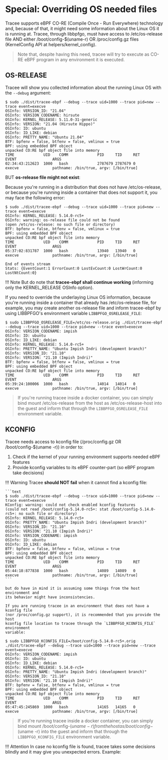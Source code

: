 # Special: Overriding OS needed files

Tracee supports eBPF CO-RE (Compile Once - Run Everywhere) technology and,
because of that, it might need some information about the Linux OS it is
running at. Tracee, through libbpfgo, must have access to /etc/os-release file
AND either /boot/config-$(uname-r) OR /proc/config.gz files (KernelConfig API
at helpers/kernel_config).

> Note that, despite having this need, tracee will try to execute as CO-RE eBPF
> program in any environment it is executed.

## OS-RELEASE

Tracee will show you collected information about the running Linux OS with the
`--debug` argument:

```
$ sudo ./dist/tracee-ebpf --debug --trace uid=1000 --trace pid=new --trace event=execve
OSInfo: VERSION_ID: "21.04"
OSInfo: VERSION_CODENAME: hirsute
OSInfo: KERNEL_RELEASE: 5.11.0-31-generic
OSInfo: VERSION: "21.04 (Hirsute Hippo)"
OSInfo: ID: ubuntu
OSInfo: ID_LIKE: debian
OSInfo: PRETTY_NAME: "Ubuntu 21.04"
BTF: bpfenv = false, btfenv = false, vmlinux = true
BPF: using embedded BPF object
unpacked CO:RE bpf object file into memory
TIME             UID    COMM             PID     TID     RET              EVENT                ARGS
02:34:43:212623  1000   bash             2787679 2787679 0                execve               pathname: /bin/true, argv: [/bin/true]
```

BUT **os-release file might not exist**:

Because you're running in a distribution that does not have /etc/os-release, or
because you're running inside a container that does not support it, you may
face the following error:

```
$ sudo ./dist/tracee-ebpf --debug --trace uid=1000 --trace pid=new --trace event=execve
OSInfo: KERNEL_RELEASE: 5.14.0-rc5+
OSInfo: warning: os-release file could not be found
(open /etc/os-release: no such file or directory)
BTF: bpfenv = false, btfenv = false, vmlinux = true
BPF: using embedded BPF object
unpacked CO:RE bpf object file into memory
TIME             UID    COMM             PID     TID     RET              EVENT                ARGS
05:37:02:831787  1000   bash             13940   13940   0                execve               pathname: /bin/true, argv: [/bin/true]

End of events stream
Stats: {EventCount:1 ErrorCount:0 LostEvCount:0 LostWrCount:0 LostNtCount:0}
```

!!! Note
    But do note that **tracee-ebpf shall continue working** (informing only the
    KERNEL_RELEASE OSInfo option).

If you need to override the underlaying Linux OS information, because you're
running inside a container that already has /etc/os-release file, for example,
you may create another os-release file and inform tracee-ebpf by using
LIBBPFGO's environment variable `LIBBPFGO_OSRELEASE_FILE`:

```
$ sudo LIBBPFGO_OSRELEASE_FILE=/etc/os-release.orig ./dist/tracee-ebpf --debug --trace uid=1000 --trace pid=new --trace event=execve
OSInfo: VERSION_CODENAME: impish
OSInfo: ID: ubuntu
OSInfo: ID_LIKE: debian
OSInfo: KERNEL_RELEASE: 5.14.0-rc5+
OSInfo: PRETTY_NAME: "Ubuntu Impish Indri (development branch)"
OSInfo: VERSION_ID: "21.10"
OSInfo: VERSION: "21.10 (Impish Indri)"
BTF: bpfenv = false, btfenv = false, vmlinux = true
BPF: using embedded BPF object
unpacked CO:RE bpf object file into memory
TIME             UID    COMM             PID     TID     RET              EVENT                ARGS
05:39:24:100006  1000   bash             14014   14014   0                execve               pathname: /bin/true, argv: [/bin/true]
```

> If you're running tracee inside a docker container, you can simply bind mount
> /etc/os-release from the host as /etc/os-release-host into the guest and
> inform that through the `LIBBPFGO_OSRELEASE_FILE` environment variable.

## KCONFIG

Tracee needs access to kconfig file (/proc/config.gz OR /boot/config-$(uname -r)) in order to:

1. Check if the kernel of your running environment supports needed eBPF features
2. Provide kconfig variables to its eBPF counter-part (so eBPF program take decisions)

!!! Warning
    Tracee **should NOT fail** when it cannot find a kconfig file:
    
    ```text
    $ sudo ./dist/tracee-ebpf --debug --trace uid=1000 --trace pid=new --trace event=execve
    KConfig: warning: could not check enabled kconfig features
    (could not read /boot/config-5.14.0-rc5+: stat /boot/config-5.14.0-rc5+: no such file or directory)
    OSInfo: KERNEL_RELEASE: 5.14.0-rc5+
    OSInfo: PRETTY_NAME: "Ubuntu Impish Indri (development branch)"
    OSInfo: VERSION_ID: "21.10"
    OSInfo: VERSION: "21.10 (Impish Indri)"
    OSInfo: VERSION_CODENAME: impish
    OSInfo: ID: ubuntu
    OSInfo: ID_LIKE: debian
    BTF: bpfenv = false, btfenv = false, vmlinux = true
    BPF: using embedded BPF object
    unpacked CO:RE bpf object file into memory
    TIME             UID    COMM             PID     TID     RET              EVENT                ARGS
    05:44:18:877838  1000   bash             14089   14089   0                execve               pathname: /bin/true, argv: [/bin/true]
    ```
    
    but do have in mind it is assuming some things from the host environment and
    its behavior might have inconsistencies.
    
    If you are running tracee in an environment that does not have a kconfig file
    (nor /proc/config.gz support), it is recommended that you provide the host
    kconfig file location to tracee through the `LIBBPFGO_KCONFIG_FILE` environment
    variable:

```text
$ sudo LIBBPFGO_KCONFIG_FILE=/boot/config-5.14.0-rc5+.orig ./dist/tracee-ebpf --debug --trace uid=1000 --trace pid=new --trace event=execve
OSInfo: VERSION_CODENAME: impish
OSInfo: ID: ubuntu
OSInfo: ID_LIKE: debian
OSInfo: KERNEL_RELEASE: 5.14.0-rc5+
OSInfo: PRETTY_NAME: "Ubuntu Impish Indri (development branch)"
OSInfo: VERSION_ID: "21.10"
OSInfo: VERSION: "21.10 (Impish Indri)"
BTF: bpfenv = false, btfenv = false, vmlinux = true
BPF: using embedded BPF object
unpacked CO:RE bpf object file into memory
TIME             UID    COMM             PID     TID     RET              EVENT                ARGS
05:47:45:245869  1000   bash             14165   14165   0                execve               pathname: /bin/true, argv: [/bin/true]
```

> If you're running tracee inside a docker container, you can simply bind mount
> /boot/config-$(uname -r) from the host as /boot/config-$(uname -r) into the
> guest and inform that through the `LIBBPFGO_KCONFIG_FILE` environment
> variable.

!!! Attention
    In case no kconfig file is found, tracee takes some decisions blindly and
    it may give you unexpected errors. Example:
